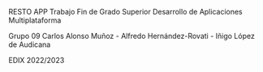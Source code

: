 RESTO APP
Trabajo Fin de Grado Superior
Desarrollo de Aplicaciones Multiplataforma

Grupo 09
Carlos Alonso Muñoz - Alfredo Hernández-Rovati - Iñigo López de Audicana

EDIX 2022/2023

